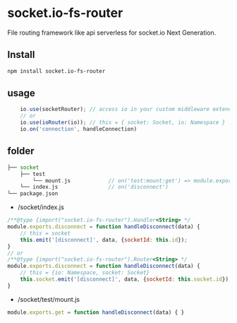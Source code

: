 # socket.io-fs-router

File routing framework like api serverless for socket.io Next Generation.

## Install

```bash
npm install socket.io-fs-router
```
## usage
``` js
    io.use(socketRouter); // access io in your custom middleware extend socket
    // or
    io.use(ioRouter(io)); // this = { socket: Socket, io: Namespace }
    io.on('connection', handleConnection)
```

## folder

```php
├── socket
    ├── test
        └── mount.js            // on('test:mount:get') => module.exports.get
    └── index.js                // on('disconnect')
└── package.json
```

- /socket/index.js

```js
/**@type {import("socket.io-fs-router").Handler<String> */
module.exports.disconnect = function handleDisconnect(data) {
    // this = socket 
    this.emit('[disconnect]', data, {socketId: this.id});
}
// or
/**@type {import("socket.io-fs-router").Router<String> */
module.exports.disconnect = function handleDisconnect(data) {
    // this = {io: Namespace, socket: Socket} 
    this.socket.emit('[disconnect]', data, {socketId: this.socket.id});
}

```

- /socket/test/mount.js

```js
module.exports.get = function handleDisconnect(data) { }
```